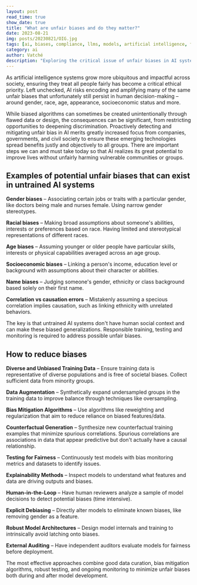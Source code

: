 ```yaml
---
layout: post
read_time: true
show_date: true
title: "What are unfair biases and do they matter?"
date: 2023-08-21
img: posts/20230821/OIG.jpg
tags: [ai, biases, compliance, llms, models, artificial intelligence, fairness]
category: ai
author: Vatché
description: "Exploring the critical issue of unfair biases in AI systems, their potential impacts, and practical strategies for detection and mitigation to ensure fair and ethical AI deployment."
---
```


As artificial intelligence systems grow more ubiquitous and impactful across society, ensuring they treat all people fairly has become a critical ethical priority. Left unchecked, AI risks encoding and amplifying many of the same unfair biases that unfortunately still persist in human decision-making – around gender, race, age, appearance, socioeconomic status and more.

While biased algorithms can sometimes be created unintentionally through flawed data or design, the consequences can be significant, from restricting opportunities to deepening discrimination. Proactively detecting and mitigating unfair bias in AI merits greatly increased focus from companies, governments, and civil society to ensure these emerging technologies spread benefits justly and objectively to all groups. There are important steps we can and must take today so that AI realizes its great potential to improve lives without unfairly harming vulnerable communities or groups.

## Examples of potential unfair biases that can exist in untrained AI systems

**Gender biases** – Associating certain jobs or traits with a particular gender, like doctors being male and nurses female. Using narrow gender stereotypes.

**Racial biases** – Making broad assumptions about someone's abilities, interests or preferences based on race. Having limited and stereotypical representations of different races.

**Age biases** – Assuming younger or older people have particular skills, interests or physical capabilities averaged across an age group.

**Socioeconomic biases** – Linking a person's income, education level or background with assumptions about their character or abilities.

**Name biases** – Judging someone's gender, ethnicity or class background based solely on their first name.

**Correlation vs causation errors** – Mistakenly assuming a specious correlation implies causation, such as linking ethnicity with unrelated behaviors.

The key is that untrained AI systems don't have human social context and can make these biased generalizations. Responsible training, testing and monitoring is required to address possible unfair biases.

## How to reduce biases

**Diverse and Unbiased Training Data** – Ensure training data is representative of diverse populations and is free of societal biases. Collect sufficient data from minority groups.

**Data Augmentation** – Synthetically expand undersampled groups in the training data to improve balance through techniques like oversampling.

**Bias Mitigation Algorithms** – Use algorithms like reweighting and regularization that aim to reduce reliance on biased features/data.

**Counterfactual Generation** – Synthesize new counterfactual training examples that minimize spurious correlations. Spurious correlations are associations in data that appear predictive but don't actually have a causal relationship.

**Testing for Fairness** – Continuously test models with bias monitoring metrics and datasets to identify issues.

**Explainability Methods** – Inspect models to understand what features and data are driving outputs and biases.

**Human-in-the-Loop** – Have human reviewers analyze a sample of model decisions to detect potential biases (time intensive).

**Explicit Debiasing** – Directly alter models to eliminate known biases, like removing gender as a feature.

**Robust Model Architectures** – Design model internals and training to intrinsically avoid latching onto biases.

**External Auditing** – Have independent auditors evaluate models for fairness before deployment.

The most effective approaches combine good data curation, bias mitigation algorithms, robust testing, and ongoing monitoring to minimize unfair biases both during and after model development.